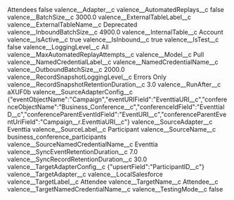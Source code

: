 <?xml version="1.0" encoding="UTF-8"?>
<CustomMetadata xmlns="http://soap.sforce.com/2006/04/metadata" xmlns:xsi="http://www.w3.org/2001/XMLSchema-instance" xmlns:xsd="http://www.w3.org/2001/XMLSchema">
    <label>Attendees</label>
    <protected>false</protected>
    <values>
        <field>valence__Adapter__c</field>
        <value xsi:nil="true"/>
    </values>
    <values>
        <field>valence__AutomatedReplays__c</field>
        <value xsi:type="xsd:boolean">false</value>
    </values>
    <values>
        <field>valence__BatchSize__c</field>
        <value xsi:type="xsd:double">3000.0</value>
    </values>
    <values>
        <field>valence__ExternalTableLabel__c</field>
        <value xsi:nil="true"/>
    </values>
    <values>
        <field>valence__ExternalTableName__c</field>
        <value xsi:type="xsd:string">Deprecated</value>
    </values>
    <values>
        <field>valence__InboundBatchSize__c</field>
        <value xsi:type="xsd:double">4900.0</value>
    </values>
    <values>
        <field>valence__InternalTable__c</field>
        <value xsi:type="xsd:string">Account</value>
    </values>
    <values>
        <field>valence__IsActive__c</field>
        <value xsi:type="xsd:boolean">true</value>
    </values>
    <values>
        <field>valence__IsInbound__c</field>
        <value xsi:type="xsd:boolean">true</value>
    </values>
    <values>
        <field>valence__IsTest__c</field>
        <value xsi:type="xsd:boolean">false</value>
    </values>
    <values>
        <field>valence__LoggingLevel__c</field>
        <value xsi:type="xsd:string">All</value>
    </values>
    <values>
        <field>valence__MaxAutomatedReplayAttempts__c</field>
        <value xsi:nil="true"/>
    </values>
    <values>
        <field>valence__Model__c</field>
        <value xsi:type="xsd:string">Pull</value>
    </values>
    <values>
        <field>valence__NamedCredentialLabel__c</field>
        <value xsi:nil="true"/>
    </values>
    <values>
        <field>valence__NamedCredentialName__c</field>
        <value xsi:nil="true"/>
    </values>
    <values>
        <field>valence__OutboundBatchSize__c</field>
        <value xsi:type="xsd:double">2000.0</value>
    </values>
    <values>
        <field>valence__RecordSnapshotLoggingLevel__c</field>
        <value xsi:type="xsd:string">Errors Only</value>
    </values>
    <values>
        <field>valence__RecordSnapshotRetentionDuration__c</field>
        <value xsi:type="xsd:double">3.0</value>
    </values>
    <values>
        <field>valence__RunAfter__c</field>
        <value xsi:type="xsd:string">aXUF0b</value>
    </values>
    <values>
        <field>valence__SourceAdapterConfig__c</field>
        <value xsi:type="xsd:string">{&quot;eventObjectName&quot;:&quot;Campaign&quot;,&quot;eventURIField&quot;:&quot;EventtiaURI__c&quot;,&quot;conferenceObjectName&quot;:&quot;Business_Conference__c&quot;,&quot;conferenceIdField&quot;:&quot;EventtiaID__c&quot;,&quot;conferenceParentEventIdField&quot;:&quot;EventURI__c&quot;,&quot;conferenceParentEventUriField&quot;:&quot;Campaign__r.EventtiaURI__c&quot;}</value>
    </values>
    <values>
        <field>valence__SourceAdapter__c</field>
        <value xsi:type="xsd:string">Eventtia</value>
    </values>
    <values>
        <field>valence__SourceLabel__c</field>
        <value xsi:type="xsd:string">Participant</value>
    </values>
    <values>
        <field>valence__SourceName__c</field>
        <value xsi:type="xsd:string">business_conference_participants</value>
    </values>
    <values>
        <field>valence__SourceNamedCredentialName__c</field>
        <value xsi:type="xsd:string">Eventtia</value>
    </values>
    <values>
        <field>valence__SyncEventRetentionDuration__c</field>
        <value xsi:type="xsd:double">7.0</value>
    </values>
    <values>
        <field>valence__SyncRecordRetentionDuration__c</field>
        <value xsi:type="xsd:double">30.0</value>
    </values>
    <values>
        <field>valence__TargetAdapterConfig__c</field>
        <value xsi:type="xsd:string">{&quot;upsertField&quot;:&quot;ParticipantID__c&quot;}</value>
    </values>
    <values>
        <field>valence__TargetAdapter__c</field>
        <value xsi:type="xsd:string">valence__LocalSalesforce</value>
    </values>
    <values>
        <field>valence__TargetLabel__c</field>
        <value xsi:type="xsd:string">Attendee</value>
    </values>
    <values>
        <field>valence__TargetName__c</field>
        <value xsi:type="xsd:string">Attendee__c</value>
    </values>
    <values>
        <field>valence__TargetNamedCredentialName__c</field>
        <value xsi:nil="true"/>
    </values>
    <values>
        <field>valence__TestingMode__c</field>
        <value xsi:type="xsd:boolean">false</value>
    </values>
</CustomMetadata>
